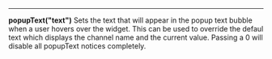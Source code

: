 <a name="popupText"><h3 style="padding-top: 40px; margin-top: 40px;"></h3></a>
_____________________________
**popupText("text")** Sets the text that will appear in the popup text bubble when a user hovers over the widget. This can be used to override the defaul text which displays the channel name and the current value. Passing a 0 will disable all popupText notices completely. 

<!--UPDATE WIDGET_IN_CSOUND
    SIdent sprintf "popupText(\"Popup Text %d\") ", rnd(1000)
    SIdentifier strcat SIdentifier, SIdent
-->
